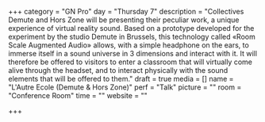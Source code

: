 +++
category = "GN Pro"
day = "Thursday 7"
description = "Collectives Demute and Hors Zone will be presenting their peculiar work, a unique experience of virtual reality sound. Based on a prototype developed for the experiment by the studio Demute in Brussels, this technology called «Room Scale Augmented Audio» allows, with a simple headphone on the ears, to immerse itself in a sound universe in 3 dimensions and interact with it. It will therefore be offered to visitors to enter a classroom that will virtually come alive through the headset, and to interact physically with the sound elements that will be offered to them."
draft = true
media = []
name = "L'Autre Ecole (Demute & Hors Zone)"
perf = "Talk"
picture = ""
room = "Conference Room"
time = ""
website = ""

+++
